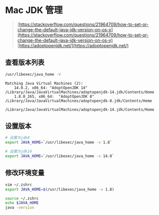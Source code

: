 # Mac JDK 管理
> [https://stackoverflow.com/questions/21964709/how-to-set-or-change-the-default-java-jdk-version-on-os-x](https://stackoverflow.com/questions/21964709/how-to-set-or-change-the-default-java-jdk-version-on-os-x)
> [https://adoptopenjdk.net/](https://adoptopenjdk.net/)


## 查看版本列表
```bash
/usr/libexec/java_home -V
```

```
Matching Java Virtual Machines (2):
    14.0.2, x86_64:	"AdoptOpenJDK 14"	/Library/Java/JavaVirtualMachines/adoptopenjdk-14.jdk/Contents/Home
    1.8.0_265, x86_64:	"AdoptOpenJDK 8"	/Library/Java/JavaVirtualMachines/adoptopenjdk-8.jdk/Contents/Home

/Library/Java/JavaVirtualMachines/adoptopenjdk-14.jdk/Contents/Home
```
## 设置版本
```bash
# 设置为jdk8
export JAVA_HOME=`/usr/libexec/java_home -v 1.8`

# 设置为jdk14
export JAVA_HOME=`/usr/libexec/java_home -v 14.0`
```

## 修改环境变量
```bash
vim ~/.zshrc
export JAVA_HOME=$(/usr/libexec/java_home -v 1.8)

source ~/.zshrc
echo $JAVA_HOME
java -version
```
